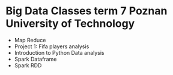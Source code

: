 # Big Data Classes term 7 Poznan University of Technology
* Map Reduce
* Project 1: Fifa players analysis
* Introduction to Python Data analysis
* Spark Dataframe
* Spark RDD
